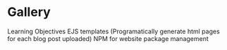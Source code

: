 # Gallery
 
Learning Objectives
EJS templates (Programatically generate html pages for each blog post uploaded)
NPM for website package management